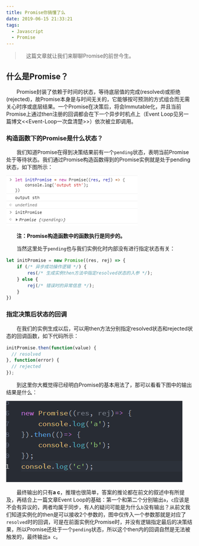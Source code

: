 ```yaml
---
title: Promise你搞懂了么
date: 2019-06-15 21:33:21
tags:
  - Javascript
  - Promise
---
```


> &emsp;这篇文章就让我们来聊聊Promise的前世今生。

## 什么是Promise？

&emsp;&emsp;Promise封装了依赖于时间的状态，等待底层值的完成(resolved)或拒绝(rejected)，故Promise本身是与时间无关的，它能够按可预测的方式组合而无需关心时序或底层结果。一个Promise在决策后，将会Immutable化，并且当前Promise上通过then注册的回调都会在下一个异步时机点上（Event Loop见另一篇博文<<Event-Loop一次盘清楚>>）依次被立即调用。

<escape><!-- more --></escape>

### 构造函数下的Promise是什么状态？

&emsp;&emsp;我们知道Promise在得到决策结果前有一个`pending`状态，表明当前Promise处于等待状态。我们通过Promise构造函数得到的Promise实例就是处于pending状态，如下图所示：

![](Promise你搞懂了么/pending.jpg)

&emsp;&emsp;**注：Promise构造函数中的函数执行是同步的。**

&emsp;&emsp;当然这里处于`pending`也与我们实例化时内部没有进行指定状态有关：

```javascript
let initPromise = new Promise((res, rej) => {
    if (/* 异步成功操作逻辑 */) {
        res(/* 生成实例then方法中指定resolved状态的入参 */);
    } else {
        rej(/* 错误时的异常信息 */);
    }
}) 
```

### 指定决策后状态的回调

&emsp;&emsp;在我们的实例生成以后，可以用then方法分别指定resolved状态和rejected状态的回调函数，如下代码所示：

```javascript
initPromise.then(function(value) {
  // resolved
}, function(error) {
  // rejected
});
```

&emsp;&emsp;到这里你大概觉得已经明白Promise的基本用法了，那可以看看下图中的输出结果是什么：

![](Promise你搞懂了么/console1.png)

&emsp;&emsp;最终输出的只有**a c**，推理也很简单，答案的推论都在前文的叙述中有所提及，再结合上一篇文章Event Loop的基础：第一个和第二个分别输出`a`，`c`应该是不会有异议的，两者均属于同步，有人的疑问可能是为什么`b`没有输出？从前文我们知道实例化的then是可以接收2个参数的，图中仅传入一个参数那就是对应了`resolved`时的回调，可是在前面实例化Promise时，并没有逻辑指定最后的决策结果，所以Promise还处于一个`pending`状态，所以这个then内的回调自然是无法被触发的，最终输出`a c`。